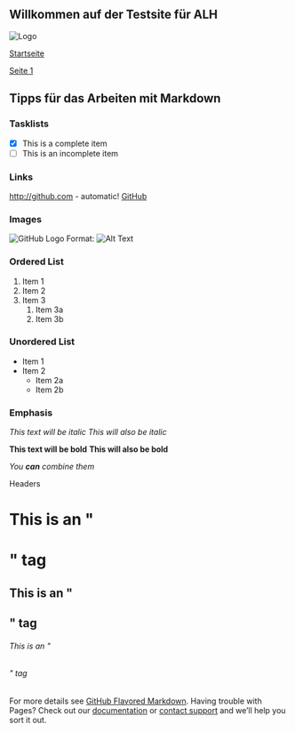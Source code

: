 ## Willkommen auf der Testsite für ALH

![Logo](https://analytics-support.github.io/alh-tealium/img/alh-hallesche-logo.png)

[Startseite](https://analytics-support.github.io/alh-tealium/landingALH.html) 

[Seite 1](https://analytics-support.github.io/alh-tealium/alh-page1.html)





## Tipps für das Arbeiten mit Markdown

### Tasklists
- [x] This is a complete item
- [ ] This is an incomplete item

### Links
http://github.com - automatic!
[GitHub](http://github.com)

### Images
![GitHub Logo](/images/logo.png)
Format: ![Alt Text](url)

### Ordered List
1. Item 1
1. Item 2
1. Item 3
   1. Item 3a
   1. Item 3b
   
### Unordered List
* Item 1
* Item 2
  * Item 2a
  * Item 2b
    
### Emphasis
*This text will be italic*
_This will also be italic_

**This text will be bold**
__This will also be bold__

_You **can** combine them_

Headers
# This is an "<h1>" tag
## This is an "<h2>" tag
###### This is an "<h6>" tag

For more details see [GitHub Flavored Markdown](https://guides.github.com/features/mastering-markdown/).
Having trouble with Pages? Check out our [documentation](https://docs.github.com/categories/github-pages-basics/) or [contact support](https://github.com/contact) and we’ll help you sort it out.
